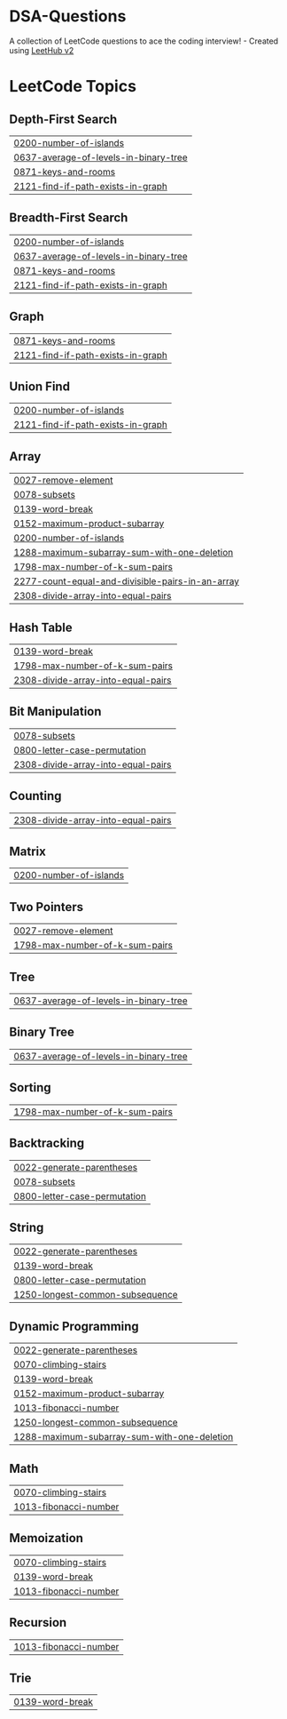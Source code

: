 # DSA-Questions
A collection of LeetCode questions to ace the coding interview! - Created using [LeetHub v2](https://github.com/arunbhardwaj/LeetHub-2.0)

<!---LeetCode Topics Start-->
# LeetCode Topics
## Depth-First Search
|  |
| ------- |
| [0200-number-of-islands](https://github.com/HarshitaGupta01/DSA-Questions/tree/master/0200-number-of-islands) |
| [0637-average-of-levels-in-binary-tree](https://github.com/HarshitaGupta01/DSA-Questions/tree/master/0637-average-of-levels-in-binary-tree) |
| [0871-keys-and-rooms](https://github.com/HarshitaGupta01/DSA-Questions/tree/master/0871-keys-and-rooms) |
| [2121-find-if-path-exists-in-graph](https://github.com/HarshitaGupta01/DSA-Questions/tree/master/2121-find-if-path-exists-in-graph) |
## Breadth-First Search
|  |
| ------- |
| [0200-number-of-islands](https://github.com/HarshitaGupta01/DSA-Questions/tree/master/0200-number-of-islands) |
| [0637-average-of-levels-in-binary-tree](https://github.com/HarshitaGupta01/DSA-Questions/tree/master/0637-average-of-levels-in-binary-tree) |
| [0871-keys-and-rooms](https://github.com/HarshitaGupta01/DSA-Questions/tree/master/0871-keys-and-rooms) |
| [2121-find-if-path-exists-in-graph](https://github.com/HarshitaGupta01/DSA-Questions/tree/master/2121-find-if-path-exists-in-graph) |
## Graph
|  |
| ------- |
| [0871-keys-and-rooms](https://github.com/HarshitaGupta01/DSA-Questions/tree/master/0871-keys-and-rooms) |
| [2121-find-if-path-exists-in-graph](https://github.com/HarshitaGupta01/DSA-Questions/tree/master/2121-find-if-path-exists-in-graph) |
## Union Find
|  |
| ------- |
| [0200-number-of-islands](https://github.com/HarshitaGupta01/DSA-Questions/tree/master/0200-number-of-islands) |
| [2121-find-if-path-exists-in-graph](https://github.com/HarshitaGupta01/DSA-Questions/tree/master/2121-find-if-path-exists-in-graph) |
## Array
|  |
| ------- |
| [0027-remove-element](https://github.com/HarshitaGupta01/DSA-Questions/tree/master/0027-remove-element) |
| [0078-subsets](https://github.com/HarshitaGupta01/DSA-Questions/tree/master/0078-subsets) |
| [0139-word-break](https://github.com/HarshitaGupta01/DSA-Questions/tree/master/0139-word-break) |
| [0152-maximum-product-subarray](https://github.com/HarshitaGupta01/DSA-Questions/tree/master/0152-maximum-product-subarray) |
| [0200-number-of-islands](https://github.com/HarshitaGupta01/DSA-Questions/tree/master/0200-number-of-islands) |
| [1288-maximum-subarray-sum-with-one-deletion](https://github.com/HarshitaGupta01/DSA-Questions/tree/master/1288-maximum-subarray-sum-with-one-deletion) |
| [1798-max-number-of-k-sum-pairs](https://github.com/HarshitaGupta01/DSA-Questions/tree/master/1798-max-number-of-k-sum-pairs) |
| [2277-count-equal-and-divisible-pairs-in-an-array](https://github.com/HarshitaGupta01/DSA-Questions/tree/master/2277-count-equal-and-divisible-pairs-in-an-array) |
| [2308-divide-array-into-equal-pairs](https://github.com/HarshitaGupta01/DSA-Questions/tree/master/2308-divide-array-into-equal-pairs) |
## Hash Table
|  |
| ------- |
| [0139-word-break](https://github.com/HarshitaGupta01/DSA-Questions/tree/master/0139-word-break) |
| [1798-max-number-of-k-sum-pairs](https://github.com/HarshitaGupta01/DSA-Questions/tree/master/1798-max-number-of-k-sum-pairs) |
| [2308-divide-array-into-equal-pairs](https://github.com/HarshitaGupta01/DSA-Questions/tree/master/2308-divide-array-into-equal-pairs) |
## Bit Manipulation
|  |
| ------- |
| [0078-subsets](https://github.com/HarshitaGupta01/DSA-Questions/tree/master/0078-subsets) |
| [0800-letter-case-permutation](https://github.com/HarshitaGupta01/DSA-Questions/tree/master/0800-letter-case-permutation) |
| [2308-divide-array-into-equal-pairs](https://github.com/HarshitaGupta01/DSA-Questions/tree/master/2308-divide-array-into-equal-pairs) |
## Counting
|  |
| ------- |
| [2308-divide-array-into-equal-pairs](https://github.com/HarshitaGupta01/DSA-Questions/tree/master/2308-divide-array-into-equal-pairs) |
## Matrix
|  |
| ------- |
| [0200-number-of-islands](https://github.com/HarshitaGupta01/DSA-Questions/tree/master/0200-number-of-islands) |
## Two Pointers
|  |
| ------- |
| [0027-remove-element](https://github.com/HarshitaGupta01/DSA-Questions/tree/master/0027-remove-element) |
| [1798-max-number-of-k-sum-pairs](https://github.com/HarshitaGupta01/DSA-Questions/tree/master/1798-max-number-of-k-sum-pairs) |
## Tree
|  |
| ------- |
| [0637-average-of-levels-in-binary-tree](https://github.com/HarshitaGupta01/DSA-Questions/tree/master/0637-average-of-levels-in-binary-tree) |
## Binary Tree
|  |
| ------- |
| [0637-average-of-levels-in-binary-tree](https://github.com/HarshitaGupta01/DSA-Questions/tree/master/0637-average-of-levels-in-binary-tree) |
## Sorting
|  |
| ------- |
| [1798-max-number-of-k-sum-pairs](https://github.com/HarshitaGupta01/DSA-Questions/tree/master/1798-max-number-of-k-sum-pairs) |
## Backtracking
|  |
| ------- |
| [0022-generate-parentheses](https://github.com/HarshitaGupta01/DSA-Questions/tree/master/0022-generate-parentheses) |
| [0078-subsets](https://github.com/HarshitaGupta01/DSA-Questions/tree/master/0078-subsets) |
| [0800-letter-case-permutation](https://github.com/HarshitaGupta01/DSA-Questions/tree/master/0800-letter-case-permutation) |
## String
|  |
| ------- |
| [0022-generate-parentheses](https://github.com/HarshitaGupta01/DSA-Questions/tree/master/0022-generate-parentheses) |
| [0139-word-break](https://github.com/HarshitaGupta01/DSA-Questions/tree/master/0139-word-break) |
| [0800-letter-case-permutation](https://github.com/HarshitaGupta01/DSA-Questions/tree/master/0800-letter-case-permutation) |
| [1250-longest-common-subsequence](https://github.com/HarshitaGupta01/DSA-Questions/tree/master/1250-longest-common-subsequence) |
## Dynamic Programming
|  |
| ------- |
| [0022-generate-parentheses](https://github.com/HarshitaGupta01/DSA-Questions/tree/master/0022-generate-parentheses) |
| [0070-climbing-stairs](https://github.com/HarshitaGupta01/DSA-Questions/tree/master/0070-climbing-stairs) |
| [0139-word-break](https://github.com/HarshitaGupta01/DSA-Questions/tree/master/0139-word-break) |
| [0152-maximum-product-subarray](https://github.com/HarshitaGupta01/DSA-Questions/tree/master/0152-maximum-product-subarray) |
| [1013-fibonacci-number](https://github.com/HarshitaGupta01/DSA-Questions/tree/master/1013-fibonacci-number) |
| [1250-longest-common-subsequence](https://github.com/HarshitaGupta01/DSA-Questions/tree/master/1250-longest-common-subsequence) |
| [1288-maximum-subarray-sum-with-one-deletion](https://github.com/HarshitaGupta01/DSA-Questions/tree/master/1288-maximum-subarray-sum-with-one-deletion) |
## Math
|  |
| ------- |
| [0070-climbing-stairs](https://github.com/HarshitaGupta01/DSA-Questions/tree/master/0070-climbing-stairs) |
| [1013-fibonacci-number](https://github.com/HarshitaGupta01/DSA-Questions/tree/master/1013-fibonacci-number) |
## Memoization
|  |
| ------- |
| [0070-climbing-stairs](https://github.com/HarshitaGupta01/DSA-Questions/tree/master/0070-climbing-stairs) |
| [0139-word-break](https://github.com/HarshitaGupta01/DSA-Questions/tree/master/0139-word-break) |
| [1013-fibonacci-number](https://github.com/HarshitaGupta01/DSA-Questions/tree/master/1013-fibonacci-number) |
## Recursion
|  |
| ------- |
| [1013-fibonacci-number](https://github.com/HarshitaGupta01/DSA-Questions/tree/master/1013-fibonacci-number) |
## Trie
|  |
| ------- |
| [0139-word-break](https://github.com/HarshitaGupta01/DSA-Questions/tree/master/0139-word-break) |
<!---LeetCode Topics End-->